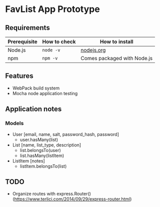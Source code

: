 # FavList App Prototype

## Requirements

| Prerequisite    | How to check    | How to install
| --------------- | ------------    | ------------- |
| Node.js         | `node -v`       | [nodejs.org](http://nodejs.org/) |
| npm             | `npm -v`        | Comes packaged with Node.js |

## Features

* WebPack build system
* Mocha node application testing

## Application notes

### Models

* User [email, name, salt, password_hash, password]
	* user.hasMany(list)
* List [name, list_type, description]
	* list.belongsTo(user)
	* list.hasMany(listItem)
* ListItem [notes]
	* listItem.belongsTo(list)

## TODO

* Organize routes with express.Router() (https://www.terlici.com/2014/09/29/express-router.html)